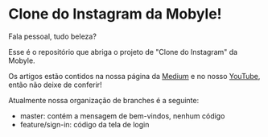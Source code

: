 # Clone do Instagram da Mobyle!

Fala pessoal, tudo beleza?

Esse é o repositório que abriga o projeto de "Clone do Instagram" da Mobyle.

Os artigos estão contidos na nossa página da [Medium](https://medium.com/@mobyleofficial) e no nosso [YouTube](https://www.youtube.com/channel/UCijdy2U3asfALkv7qbBTOIQ), então não deixe de conferir!

Atualmente nossa organização de branches é a seguinte:
- master: contém a mensagem de bem-vindos, nenhum código
- feature/sign-in: código da tela de login
